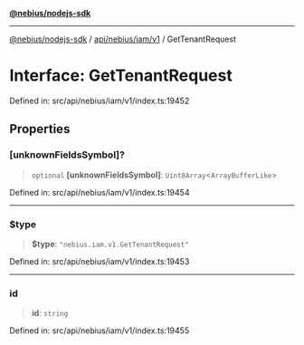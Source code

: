 [**@nebius/nodejs-sdk**](../../../../../README.md)

***

[@nebius/nodejs-sdk](../../../../../README.md) / [api/nebius/iam/v1](../README.md) / GetTenantRequest

# Interface: GetTenantRequest

Defined in: src/api/nebius/iam/v1/index.ts:19452

## Properties

### \[unknownFieldsSymbol\]?

> `optional` **\[unknownFieldsSymbol\]**: `Uint8Array`\<`ArrayBufferLike`\>

Defined in: src/api/nebius/iam/v1/index.ts:19454

***

### $type

> **$type**: `"nebius.iam.v1.GetTenantRequest"`

Defined in: src/api/nebius/iam/v1/index.ts:19453

***

### id

> **id**: `string`

Defined in: src/api/nebius/iam/v1/index.ts:19455
